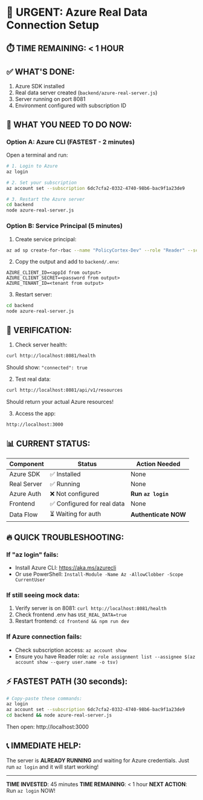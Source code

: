 # 🚨 URGENT: Azure Real Data Connection Setup

## ⏱️ TIME REMAINING: < 1 HOUR

## ✅ WHAT'S DONE:
1. Azure SDK installed
2. Real data server created (`backend/azure-real-server.js`)
3. Server running on port 8081
4. Environment configured with subscription ID

## 🔴 WHAT YOU NEED TO DO NOW:

### Option A: Azure CLI (FASTEST - 2 minutes)

Open a terminal and run:

```bash
# 1. Login to Azure
az login

# 2. Set your subscription
az account set --subscription 6dc7cfa2-0332-4740-98b6-bac9f1a23de9

# 3. Restart the Azure server
cd backend
node azure-real-server.js
```

### Option B: Service Principal (5 minutes)

1. Create service principal:
```bash
az ad sp create-for-rbac --name "PolicyCortex-Dev" --role "Reader" --scopes "/subscriptions/6dc7cfa2-0332-4740-98b6-bac9f1a23de9"
```

2. Copy the output and add to `backend/.env`:
```env
AZURE_CLIENT_ID=<appId from output>
AZURE_CLIENT_SECRET=<password from output>
AZURE_TENANT_ID=<tenant from output>
```

3. Restart server:
```bash
cd backend
node azure-real-server.js
```

## 🎯 VERIFICATION:

1. Check server health:
```bash
curl http://localhost:8081/health
```

Should show: `"connected": true`

2. Test real data:
```bash
curl http://localhost:8081/api/v1/resources
```

Should return your actual Azure resources!

3. Access the app:
```
http://localhost:3000
```

## 📊 CURRENT STATUS:

| Component | Status | Action Needed |
|-----------|--------|---------------|
| Azure SDK | ✅ Installed | None |
| Real Server | ✅ Running | None |
| Azure Auth | ❌ Not configured | **Run `az login`** |
| Frontend | ✅ Configured for real data | None |
| Data Flow | ⏳ Waiting for auth | **Authenticate NOW** |

## 🔥 QUICK TROUBLESHOOTING:

### If "az login" fails:
- Install Azure CLI: https://aka.ms/azurecli
- Or use PowerShell: `Install-Module -Name Az -AllowClobber -Scope CurrentUser`

### If still seeing mock data:
1. Verify server is on 8081: `curl http://localhost:8081/health`
2. Check frontend .env has `USE_REAL_DATA=true`
3. Restart frontend: `cd frontend && npm run dev`

### If Azure connection fails:
- Check subscription access: `az account show`
- Ensure you have Reader role: `az role assignment list --assignee $(az account show --query user.name -o tsv)`

## ⚡ FASTEST PATH (30 seconds):

```bash
# Copy-paste these commands:
az login
az account set --subscription 6dc7cfa2-0332-4740-98b6-bac9f1a23de9
cd backend && node azure-real-server.js
```

Then open: http://localhost:3000

## 📞 IMMEDIATE HELP:

The server is **ALREADY RUNNING** and waiting for Azure credentials.
Just run `az login` and it will start working!

---

**TIME INVESTED**: 45 minutes
**TIME REMAINING**: < 1 hour
**NEXT ACTION**: Run `az login` NOW!